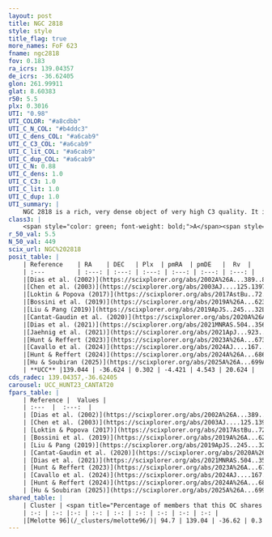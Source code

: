 ```yaml
---
layout: post
title: NGC 2818
style: style
title_flag: true
more_names: FoF 623
fname: ngc2818
fov: 0.183
ra_icrs: 139.04357
de_icrs: -36.62405
glon: 261.99911
glat: 8.60383
r50: 5.5
plx: 0.3016
UTI: "0.98"
UTI_COLOR: "#a8cdbb"
UTI_C_N_COL: "#b4ddc3"
UTI_C_dens_COL: "#a6cab9"
UTI_C_C3_COL: "#a6cab9"
UTI_C_lit_COL: "#a6cab9"
UTI_C_dup_COL: "#a6cab9"
UTI_C_N: 0.88
UTI_C_dens: 1.0
UTI_C_C3: 1.0
UTI_C_lit: 1.0
UTI_C_dup: 1.0
UTI_summary: |
    NGC 2818 is a rich, very dense object of very high C3 quality. It is very well-studied in the literature. This object shares a large percentage of members with a later reported entry.
class3: |
    <span style="color: green; font-weight: bold;">A</span><span style="color: green; font-weight: bold;">A</span>
r_50_val: 5.5
N_50_val: 449
scix_url: NGC%202818
posit_table: |
    | Reference    | RA    | DEC   | Plx  | pmRA  | pmDE   |  Rv  |
    | :---         | :---: | :---: | :---: | :---: | :---: | :---: |
    |[Dias et al. (2002)](https://scixplorer.org/abs/2002A%26A...389..871D) | 139.004 | -36.625 | -- | -4.0 | 5.27 | 20.69 |
    |[Chen et al. (2003)](https://scixplorer.org/abs/2003AJ....125.1397C) | 139.001 | -36.628 | -- | -- | -- | -- |
    |[Loktin & Popova (2017)](https://scixplorer.org/abs/2017AstBu..72..257L) | 139.005 | -36.624 | -- | -4.0 | 5.27 | 20.7 |
    |[Bossini et al. (2019)](https://scixplorer.org/abs/2019A%26A...623A.108B) | 139.044 | -36.624 | -- | -- | -- | -- |
    |[Liu & Pang (2019)](https://scixplorer.org/abs/2019ApJS..245...32L) | 139.055 | -36.617 | 0.285 | -4.429 | 4.485 | -- |
    |[Cantat-Gaudin et al. (2020)](https://scixplorer.org/abs/2020A%26A...640A...1C) | 139.044 | -36.624 | 0.275 | -4.439 | 4.528 | -- |
    |[Dias et al. (2021)](https://scixplorer.org/abs/2021MNRAS.504..356D) | 139.045 | -36.621 | 0.277 | -4.43 | 4.53 | 21.849 |
    |[Jaehnig et al. (2021)](https://scixplorer.org/abs/2021ApJ...923..129J) | 139.042 | -36.617 | 0.313 | -4.424 | 4.532 | -- |
    |[Hunt & Reffert (2023)](https://scixplorer.org/abs/2023A%26A...673A.114H) | 139.042 | -36.621 | 0.3 | -4.421 | 4.546 | 13.359 |
    |[Cavallo et al. (2024)](https://scixplorer.org/abs/2024AJ....167...12C) | 139.048 | -36.623 | 0.3 | -- | -- | -- |
    |[Hunt & Reffert (2024)](https://scixplorer.org/abs/2024A%26A...686A..42H) | 139.042 | -36.621 | 0.3 | -4.421 | 4.546 | 13.359 |
    |[Hu & Soubiran (2025)](https://scixplorer.org/abs/2025A%26A...699A.246H) | 139.048 | -36.623 | -- | -- | -- | -- |
    | **UCC** |139.044 | -36.624 | 0.302 | -4.421 | 4.543 | 20.624 | 
cds_radec: 139.04357,-36.62405
carousel: UCC_HUNT23_CANTAT20
fpars_table: |
    | Reference |  Values |
    | :---  |  :---:  |
    | [Dias et al. (2002)](https://scixplorer.org/abs/2002A%26A...389..871D) | `E(B-V)=0.121, Dist=1855.0, Age=8.626, [Fe/H]=-0.17` |
    | [Chen et al. (2003)](https://scixplorer.org/abs/2003AJ....125.1397C) | `E(B-V)=0.121, HDis=1855, Age=0.42, [Fe/H]_1=-0.17` |
    | [Loktin & Popova (2017)](https://scixplorer.org/abs/2017AstBu..72..257L) | `E(B-V)=0.121, Dmod=11.342, logt=8.626` |
    | [Bossini et al. (2019)](https://scixplorer.org/abs/2019A%26A...623A.108B) | `AV=0.603, Dist=12.491, logA=8.962, Fe/H=-0.17` |
    | [Liu & Pang (2019)](https://scixplorer.org/abs/2019ApJS..245...32L) | `Age=1.41, Z=-0.5` |
    | [Cantat-Gaudin et al. (2020)](https://scixplorer.org/abs/2020A%26A...640A...1C) | `AVNN=0.43, DMNN=12.45, AgeNN=8.92` |
    | [Dias et al. (2021)](https://scixplorer.org/abs/2021MNRAS.504..356D) | `Av=0.519, Dist=2759, logage=9.067, [Fe/H]=-0.099` |
    | [Hunt & Reffert (2023)](https://scixplorer.org/abs/2023A%26A...673A.114H) | `AV50=0.19, diffAV50=0.565, MOD50=12.419, logAge50=9.033` |
    | [Cavallo et al. (2024)](https://scixplorer.org/abs/2024AJ....167...12C) | `AV50=0.52, dMod50=12.21, logAge50=9.07, [Fe/H]50=-0.01` |
    | [Hunt & Reffert (2024)](https://scixplorer.org/abs/2024A%26A...686A..42H) | `MassJ=2187.22` |
    | [Hu & Soubiran (2025)](https://scixplorer.org/abs/2025A%26A...699A.246H) | `MA22=-0.2, MA23f=-0.36, MA23g=-0.12, MZ23=-0.21, MK24=-0.3, MF24=-0.15` |
shared_table: |
    | Cluster | <span title="Percentage of members that this OC shares with the ones listed">%</span>   | RA   | DEC   | Plx   | pmRA  | pmDE  | Rv | UTI |
    | :-: | :-: |:-: | :-: | :-: | :-: | :-: | :-: | :-: |
    |[Melotte 96](/_clusters/melotte96/)| 94.7 | 139.04 | -36.62 | 0.3 | -4.42 | 4.54 | 20.62 |0.06 |
---
```

